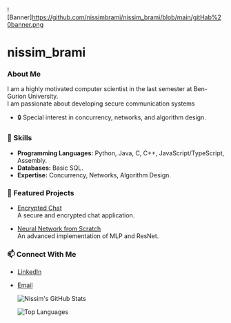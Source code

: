 ![Banner]https://github.com/nissimbrami/nissim_brami/blob/main/gitHab%20banner.png
# nissim_brami


### About Me
I am a highly motivated computer scientist in the last semester at Ben-Gurion University.  
I am passionate about developing secure communication systems

- 🔒 Special interest in concurrency, networks, and algorithm design.

### 🔧 Skills
- **Programming Languages:** Python, Java, C, C++, JavaScript/TypeScript, Assembly.
- **Databases:** Basic SQL.
- **Expertise:** Concurrency, Networks, Algorithm Design.

### 🚀 Featured Projects
- [Encrypted Chat](https://github.com/nissimbrami/ENCRYPTEDCHAT)  
  A secure and encrypted chat application.  

- [Neural Network from Scratch](https://github.com/nissimbrami/Neural-Network-from-scratch-mlp-ResNet-)  
  An advanced implementation of MLP and ResNet.  

### 📫 Connect With Me
- [LinkedIn](https://www.linkedin.com/in/nissim-brami/)
- [Email](mailto:nissimbrami1@gmail.com)

  ![Nissim's GitHub Stats](https://github-readme-stats.vercel.app/api?username=nissimbrami&show_icons=true&theme=radical)


  ![Top Languages](https://github-readme-stats.vercel.app/api/top-langs/?username=nissimbrami&layout=compact&theme=radical)


